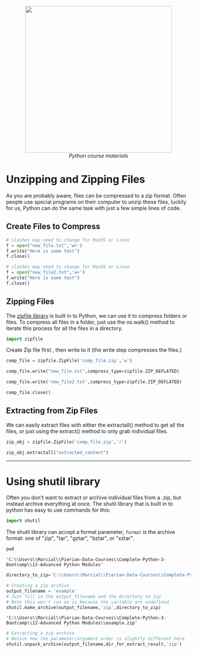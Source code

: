 <center>
    <img src='https://intecbrussel.be/img/logo3.png' width='400px' height='auto'/>
    <br/>
    <em>Python course materials</em>
</center>

# Unzipping and Zipping Files

As you are probably aware, files can be compressed to a zip format. Often people use special programs on their computer to unzip these files, luckily for us, Python can do the same task with just a few simple lines of code.

## Create Files to Compress


```python
# slashes may need to change for MacOS or Linux
f = open("new_file.txt",'w+')
f.write("Here is some text")
f.close()
```


```python
# slashes may need to change for MacOS or Linux
f = open("new_file2.txt",'w+')
f.write("Here is some text")
f.close()
```

## Zipping Files

The [zipfile library](https://docs.python.org/3/library/zipfile.html) is built in to Python, we can use it to compress folders or files. To compress all files in a folder, just use the os.walk() method to iterate this process for all the files in a directory.


```python
import zipfile
```

 Create Zip file first , then write to it (the write step compresses the files.)


```python
comp_file = zipfile.ZipFile('comp_file.zip','w')
```


```python
comp_file.write("new_file.txt",compress_type=zipfile.ZIP_DEFLATED)
```


```python
comp_file.write('new_file2.txt',compress_type=zipfile.ZIP_DEFLATED)
```


```python
comp_file.close()
```

## Extracting from Zip Files

We can easily extract files with either the extractall() method to get all the files, or just using the extract() method to only grab individual files.


```python
zip_obj = zipfile.ZipFile('comp_file.zip','r')
```


```python
zip_obj.extractall("extracted_content")
```

________

# Using shutil library

Often you don't want to extract or archive individual files from a .zip, but instead archive everything at once. The shutil library that is built in to python has easy to use commands for this:


```python
import shutil
```

The shutil library can accept a format parameter, `format` is the archive format: one of "zip", "tar", "gztar", "bztar",
or "xztar".


```python
pwd
```




    'C:\\Users\\Marcial\\Pierian-Data-Courses\\Complete-Python-3-Bootcamp\\12-Advanced Python Modules'




```python
directory_to_zip='C:\\Users\\Marcial\\Pierian-Data-Courses\\Complete-Python-3-Bootcamp\\12-Advanced Python Modules'
```


```python
# Creating a zip archive
output_filename = 'example'
# Just fill in the output_filename and the directory to zip
# Note this won't run as is because the variable are undefined
shutil.make_archive(output_filename,'zip',directory_to_zip)
```




    'C:\\Users\\Marcial\\Pierian-Data-Courses\\Complete-Python-3-Bootcamp\\12-Advanced Python Modules\\example.zip'




```python
# Extracting a zip archive
# Notice how the parameter/argument order is slightly different here
shutil.unpack_archive(output_filename,dir_for_extract_result,'zip')
```

